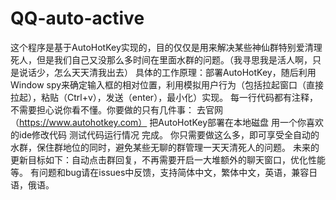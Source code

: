 # QQ-auto-active
这个程序是基于AutoHotKey实现的，目的仅仅是用来解决某些神仙群特别爱清理死人，但是我们自己又没那么多时间在里面水群的问题。（我寻思我是活人啊，只是说话少，怎么天天清我出去）
具体的工作原理：部署AutoHotKey，随后利用Window spy来确定输入框的相对位置，利用模拟用户行为（包括拉起窗口（直接拉起），粘贴（Ctrl+v），发送（enter），最小化）实现。
每一行代码都有注释，不需要担心说你看不懂。你要做的只有几件事：
去官网（https://www.autohotkey.com）
把AutoHotKey部署在本地磁盘
用一个你喜欢的ide修改代码
测试代码运行情况
完成。
你只需要做这么多，即可享受全自动的水群，保住群地位的同时，避免某些无聊的群管理一天天清死人的问题。
未来的更新目标如下：自动点击群回复，不再需要开启一大堆额外的聊天窗口，优化性能等。
有问题和bug请在issues中反馈，支持简体中文，繁体中文，英语，兼容日语，俄语。

